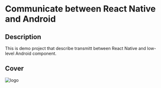 # Communicate between React Native and Android
## Description
This is demo project that describe transmitt between React Native and low-level Android component.

## Cover
![logo](https://cdn-images-1.medium.com/max/1600/1*Vuml1uqs1BZXFYKa8w4PXQ.png)